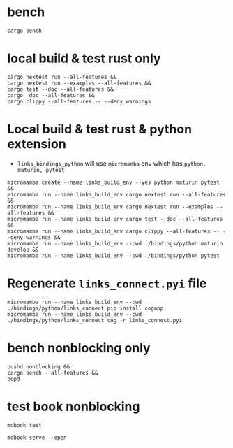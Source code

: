 # bench
```shell
cargo bench
```

# local build & test rust only
```shell
cargo nextest run --all-features &&
cargo nextest run --examples --all-features &&
cargo test --doc --all-features &&
cargo  doc --all-features &&
cargo clippy --all-features -- --deny warnings
```

# Local build & test rust & python extension
* `links_bindings_python` will use `micromamba` env which has `python, maturin, pytest`
```shell
micromamba create --name links_build_env --yes python maturin pytest &&
micromamba run --name links_build_env cargo nextest run --all-features &&
micromamba run --name links_build_env cargo nextest run --examples --all-features && 
micromamba run --name links_build_env cargo test --doc --all-features &&
micromamba run --name links_build_env cargo clippy --all-features -- --deny warnings &&
micromamba run --name links_build_env --cwd ./bindings/python maturin develop &&
micromamba run --name links_build_env --cwd ./bindings/python pytest
```

# Regenerate `links_connect.pyi` file
```shell    
micromamba run --name links_build_env --cwd ./bindings/python/links_connect pip install cogapp
micromamba run --name links_build_env --cwd ./bindings/python/links_connect cog -r links_connect.pyi
```

# bench nonblocking only 
```shell
pushd nonblocking &&
cargo bench --all-features &&
popd
```

# test book nonblocking
```shell
mdbook test
```
```shell
mdbook serve --open
```
